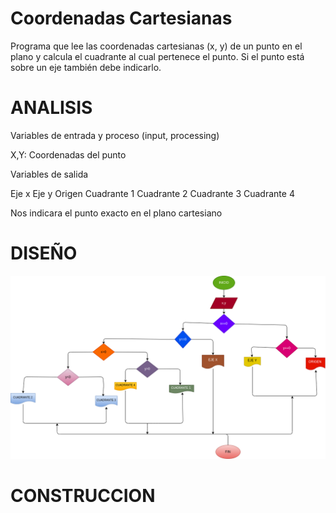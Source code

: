 # Coordenadas Cartesianas
Programa que lee las coordenadas cartesianas (x, y) de un punto en el plano y calcula el cuadrante al cual pertenece el punto. Si el punto está sobre un eje también debe indicarlo.

# ANALISIS

Variables de entrada y proceso (input, processing)

X,Y: Coordenadas del punto


Variables de salida

Eje x 
Eje y
Origen
Cuadrante 1
Cuadrante 2
Cuadrante 3
Cuadrante 4

Nos indicara el punto exacto en el plano cartesiano

# DISEÑO

![Diagrama de flujo](diagrama.png "diagrama de flujo")

# CONSTRUCCION



